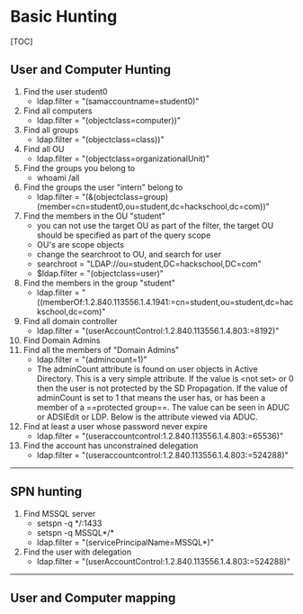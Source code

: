 # Basic Hunting
[TOC]
## User and Computer Hunting

1. Find the user student0
    - ldap.filter = "(samaccountname=student0)"
1. Find all computers
    - ldap.filter = "(objectclass=computer))"
1. Find all groups
    - ldap.filter = "(objectclass=class))"
1. Find all OU
    - ldap.filter = "(objectclass=organizationalUnit)"
1. Find the groups you belong to
    - whoami /all
1. Find the groups the user "intern" belong to
    - ldap.filter = "(&(objectclass=group)(member=cn=student0,ou=student,dc=hackschool,dc=com))"
1. Find the members in the OU "student"
    - you can not use the target OU as part of the filter, the target OU should be specified as part of the query scope
    - OU's are scope objects
    - change the searchroot to OU, and search for user
    - searchroot = "LDAP://ou=student,DC=hackschool,DC=com"
    - $ldap.filter = "(objectclass=user)"
1. Find the members in the group "student"
    - ldap.filter = "((memberOf:1.2.840.113556.1.4.1941:=cn=student,ou=student,dc=hackschool,dc=com)"
1. Find all domain controller
    - ldap.filter = "(userAccountControl:1.2.840.113556.1.4.803:=8192)"
1. Find Domain Admins
1. Find all the members of "Domain Admins" 
    - ldap.filter = "(admincount=1)"
    - The adminCount attribute is found on user objects in Active Directory. This is a very simple attribute. If the value is \<not set\> or 0 then the user is not protected by the SD Propagation. If the value of adminCount is set to 1 that means the user has, or has been a member of a ==protected group==. The value can be seen in ADUC or ADSIEdit or LDP. Below is the attribute viewed via ADUC.
1. Find at least a user whose password never expire
    - ldap.filter = "(useraccountcontrol:1.2.840.113556.1.4.803:=65536)"
1. Find the account has unconstrained delegation
    - ldap.filter = "(useraccountcontrol:1.2.840.113556.1.4.803:=524288)"

---
## SPN hunting
1. Find MSSQL server
    - setspn -q */:1433 
    - setspn -q MSSQL*/*
    - ldap.filter = "(servicePrincipalName=MSSQL*)"
1. Find the user with delegation 
    - ldap.filter = "(userAccountControl:1.2.840.113556.1.4.803:=524288)"


---
## User and Computer mapping

